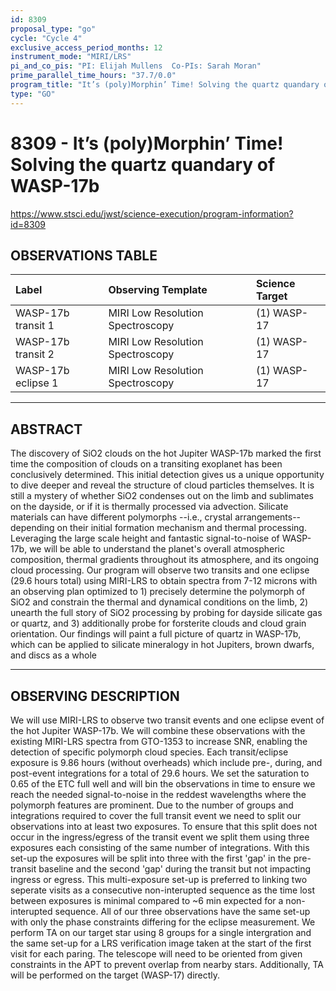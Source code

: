 ```yaml
---
id: 8309
proposal_type: "go"
cycle: "Cycle 4"
exclusive_access_period_months: 12
instrument_mode: "MIRI/LRS"
pi_and_co_pis: "PI: Elijah Mullens  Co-PIs: Sarah Moran"
prime_parallel_time_hours: "37.7/0.0"
program_title: "It’s (poly)Morphin’ Time! Solving the quartz quandary of WASP-17b"
type: "GO"
---
```

# 8309 - It’s (poly)Morphin’ Time! Solving the quartz quandary of WASP-17b
https://www.stsci.edu/jwst/science-execution/program-information?id=8309
## OBSERVATIONS TABLE
| Label                  | Observing Template              | Science Target |
| :--------------------- | :------------------------------ | :------------- |
| WASP-17b transit 1     | MIRI Low Resolution Spectroscopy | (1) WASP-17    |
| WASP-17b transit 2     | MIRI Low Resolution Spectroscopy | (1) WASP-17    |
| WASP-17b eclipse 1     | MIRI Low Resolution Spectroscopy | (1) WASP-17    |

---

## ABSTRACT

The discovery of SiO2 clouds on the hot Jupiter WASP-17b marked the first time the composition of clouds on a transiting exoplanet has been conclusively determined. This initial detection gives us a unique opportunity to dive deeper and reveal the structure of cloud particles themselves.
It is still a mystery of whether SiO2 condenses out on the limb and sublimates on the dayside, or if it is thermally processed via advection. Silicate materials can have different polymorphs --i.e., crystal arrangements-- depending on their initial formation mechanism and thermal processing. Leveraging the large scale height and fantastic signal-to-noise of WASP-17b, we will be able to understand the planet's overall atmospheric composition, thermal gradients throughout its atmosphere, and its ongoing cloud processing.
Our program will observe two transits and one eclipse (29.6 hours total) using MIRI-LRS to obtain spectra from 7-12 microns with an observing plan optimized to 1) precisely determine the polymorph of SiO2 and constrain the thermal and dynamical conditions on the limb, 2) unearth the full story of SiO2 processing by probing for dayside silicate gas or quartz, and 3) additionally probe for forsterite clouds and cloud grain orientation. Our findings will paint a full picture of quartz in WASP-17b, which can be applied to silicate mineralogy in hot Jupiters, brown dwarfs, and discs as a whole

---

## OBSERVING DESCRIPTION

We will use MIRI-LRS to observe two transit events and one eclipse event of the hot Jupiter WASP-17b. We will combine these observations with the existing MIRI-LRS spectra from GTO-1353 to increase SNR, enabling the detection of specific polymorph cloud species. Each transit/eclipse exposure is 9.86 hours (without overheads) which include pre-, during, and post-event integrations for a total of 29.6 hours.
We set the saturation to 0.65 of the ETC full well and will bin the observations in time to ensure we reach the needed signal-to-noise in the reddest wavelengths where the polymorph features are prominent.
Due to the number of groups and integrations required to cover the full transit event we need to split our observations into at least two exposures.
To ensure that this split does not occur in the ingress/egress of the transit event we split them using three exposures each consisting of the same number of integrations. With this set-up the exposures will be split into three with the first 'gap' in the pre-transit baseline and the second 'gap' during the transit but not impacting ingress or egress. This multi-exposure set-up is preferred to linking two seperate visits as a consecutive non-interupted sequence as the time lost between exposures is minimal compared to ~6 min expected for a non-interupted sequence.
All of our three observations have the same set-up with only the phase constraints differing for the eclipse measurement.
We perform TA on our target star using 8 groups for a single intergration and the same set-up for a LRS verification image taken at the start of the first visit for each paring.
The telescope will need to be oriented from given constraints in the APT to prevent overlap from nearby stars. Additionally, TA will be performed on the target (WASP-17) directly.